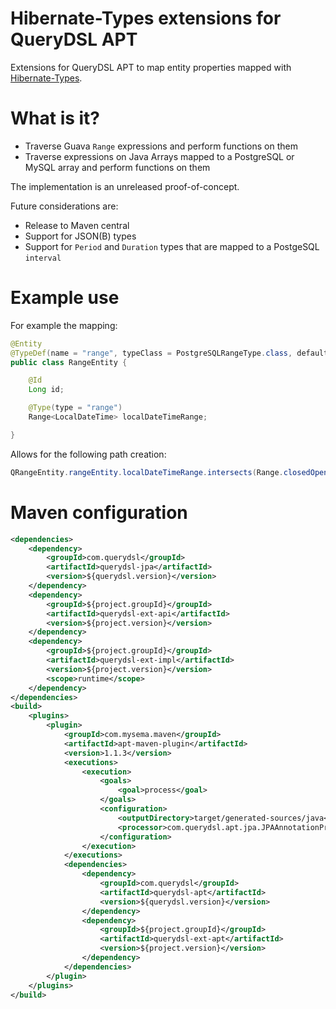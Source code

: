 Hibernate-Types extensions for QueryDSL APT
======

Extensions for QueryDSL APT to map entity properties mapped with [Hibernate-Types](https://github.com/vladmihalcea/hibernate-types).

# What is it?

* Traverse Guava `Range` expressions and perform functions on them
* Traverse expressions on Java Arrays mapped to a PostgreSQL or MySQL array and perform functions on them

The implementation is an unreleased proof-of-concept.

Future considerations are:

* Release to Maven central
* Support for JSON(B) types
* Support for `Period` and `Duration` types that are mapped to a PostgeSQL `interval`


# Example use

For example the mapping:

```java
@Entity
@TypeDef(name = "range", typeClass = PostgreSQLRangeType.class, defaultForType = Range.class)
public class RangeEntity {

    @Id
    Long id;

    @Type(type = "range")
    Range<LocalDateTime> localDateTimeRange;

}
```

Allows for the following path creation:

```java
QRangeEntity.rangeEntity.localDateTimeRange.intersects(Range.closedOpen(LocalDateTime.MIN, LocalDateTime.MAX))
```

# Maven configuration

```xml
<dependencies>
    <dependency>
        <groupId>com.querydsl</groupId>
        <artifactId>querydsl-jpa</artifactId>
        <version>${querydsl.version}</version>
    </dependency>
    <dependency>
        <groupId>${project.groupId}</groupId>
        <artifactId>querydsl-ext-api</artifactId>
        <version>${project.version}</version>
    </dependency>
    <dependency>
        <groupId>${project.groupId}</groupId>
        <artifactId>querydsl-ext-impl</artifactId>
        <version>${project.version}</version>
        <scope>runtime</scope>
    </dependency>
</dependencies>
<build>
    <plugins>
        <plugin>
            <groupId>com.mysema.maven</groupId>
            <artifactId>apt-maven-plugin</artifactId>
            <version>1.1.3</version>
            <executions>
                <execution>
                    <goals>
                        <goal>process</goal>
                    </goals>
                    <configuration>
                        <outputDirectory>target/generated-sources/java</outputDirectory>
                        <processor>com.querydsl.apt.jpa.JPAAnnotationProcessor</processor>
                    </configuration>
                </execution>
            </executions>
            <dependencies>
                <dependency>
                    <groupId>com.querydsl</groupId>
                    <artifactId>querydsl-apt</artifactId>
                    <version>${querydsl.version}</version>
                </dependency>
                <dependency>
                    <groupId>${project.groupId}</groupId>
                    <artifactId>querydsl-ext-apt</artifactId>
                    <version>${project.version}</version>
                </dependency>
            </dependencies>
        </plugin>
    </plugins>
</build>
```